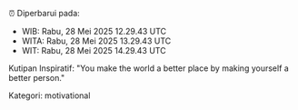 ⏰ Diperbarui pada:
- WIB: Rabu, 28 Mei 2025 12.29.43 UTC
- WITA: Rabu, 28 Mei 2025 13.29.43 UTC
- WIT: Rabu, 28 Mei 2025 14.29.43 UTC

Kutipan Inspiratif:
"You make the world a better place by making yourself a better person."


Kategori: motivational

